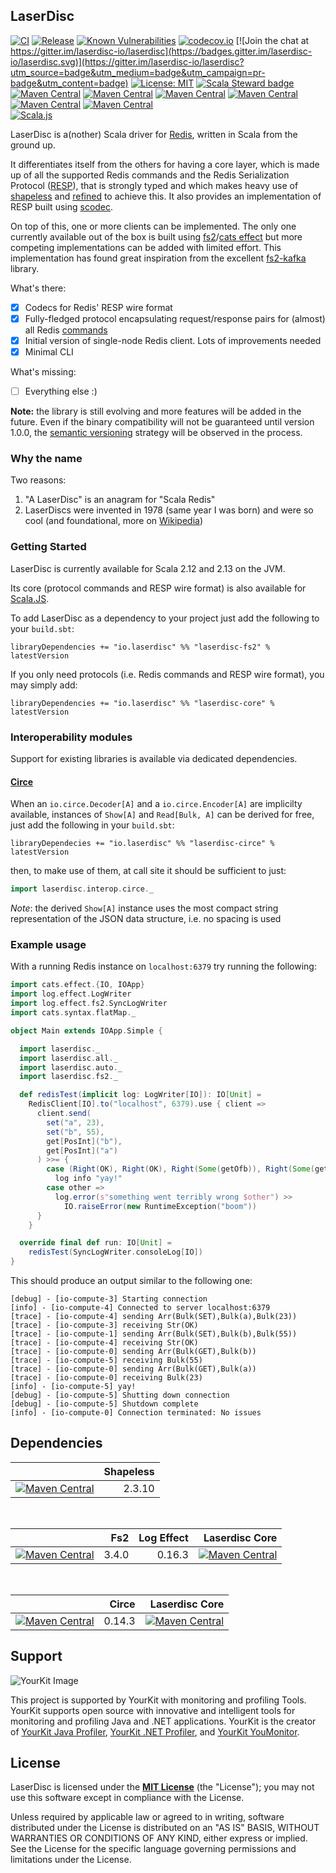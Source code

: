 ## LaserDisc

[![CI](https://github.com/laserdisc-io/laserdisc/workflows/CI/badge.svg?branch=master)](https://github.com/laserdisc-io/laserdisc/actions?query=workflow%3ACI+branch%3Amaster+event%3Apush)
[![Release](https://github.com/laserdisc-io/laserdisc/workflows/Release/badge.svg)](https://github.com/laserdisc-io/laserdisc/actions?query=workflow%3ARelease)
[![Known Vulnerabilities](https://snyk.io/test/github/laserdisc-io/laserdisc/badge.svg?targetFile=build.sbt)](https://snyk.io/test/github/laserdisc-io/laserdisc?targetFile=build.sbt)
[![codecov.io](https://codecov.io/github/laserdisc-io/laserdisc/coverage.svg?branch=master)](https://codecov.io/github/laserdisc-io/laserdisc?branch=master)
[![Join the chat at https://gitter.im/laserdisc-io/laserdisc](https://badges.gitter.im/laserdisc-io/laserdisc.svg)](https://gitter.im/laserdisc-io/laserdisc?utm_source=badge&utm_medium=badge&utm_campaign=pr-badge&utm_content=badge)
[![License: MIT](https://img.shields.io/badge/License-MIT-yellow.svg)](https://opensource.org/licenses/MIT)
[![Scala Steward badge](https://img.shields.io/badge/Scala_Steward-helping-blue.svg?style=flat&logo=data:image/png;base64,iVBORw0KGgoAAAANSUhEUgAAAA4AAAAQCAMAAAARSr4IAAAAVFBMVEUAAACHjojlOy5NWlrKzcYRKjGFjIbp293YycuLa3pYY2LSqql4f3pCUFTgSjNodYRmcXUsPD/NTTbjRS+2jomhgnzNc223cGvZS0HaSD0XLjbaSjElhIr+AAAAAXRSTlMAQObYZgAAAHlJREFUCNdNyosOwyAIhWHAQS1Vt7a77/3fcxxdmv0xwmckutAR1nkm4ggbyEcg/wWmlGLDAA3oL50xi6fk5ffZ3E2E3QfZDCcCN2YtbEWZt+Drc6u6rlqv7Uk0LdKqqr5rk2UCRXOk0vmQKGfc94nOJyQjouF9H/wCc9gECEYfONoAAAAASUVORK5CYII=)](https://scala-steward.org)
<br>
[![Maven Central](https://img.shields.io/maven-central/v/io.laserdisc/laserdisc-core_2.13.svg?label=laserdisc-core&colorB=orange)](https://index.scala-lang.org/laserdisc-io/laserdisc/laserdisc-core)
[![Maven Central](https://img.shields.io/maven-central/v/io.laserdisc/laserdisc-core_2.13.svg?label=laserdisc-core%20docs&colorB=orange)](https://javadoc.io/doc/io.laserdisc/laserdisc-core_2.13)
[![Maven Central](https://img.shields.io/maven-central/v/io.laserdisc/laserdisc-fs2_2.13.svg?label=laserdisc-fs2&colorB=blue)](https://index.scala-lang.org/laserdisc-io/laserdisc/laserdisc-fs2)
[![Maven Central](https://img.shields.io/maven-central/v/io.laserdisc/laserdisc-fs2_2.13.svg?label=laserdisc-fs2%20docs&colorB=blue)](https://javadoc.io/doc/io.laserdisc/laserdisc-fs2_2.13)
[![Maven Central](https://img.shields.io/maven-central/v/io.laserdisc/laserdisc-circe_2.13.svg?label=laserdisc-circe&colorB=darkgreen)](https://index.scala-lang.org/laserdisc-io/laserdisc/laserdisc-circe)
[![Maven Central](https://img.shields.io/maven-central/v/io.laserdisc/laserdisc-circe_2.13.svg?label=laserdisc-circe%20docs&colorB=darkgreen)](https://javadoc.io/doc/io.laserdisc/laserdisc-circe_2.13)
<br>
[![Scala.js](http://scala-js.org/assets/badges/scalajs-0.6.17.svg)](http://scala-js.org)

LaserDisc is a(nother) Scala driver for [Redis](https://redis.io/), written in Scala from the ground up.

It differentiates itself from the others for having a core layer, which is made up of all the supported Redis commands
and the Redis Serialization Protocol ([RESP](https://redis.io/topics/protocol)), that is strongly typed and which makes
heavy use of [shapeless](https://github.com/milessabin/shapeless) and [refined](https://github.com/fthomas/refined) to
achieve this. It also provides an implementation of RESP built using [scodec](http://scodec.org/).

On top of this, one or more clients can be implemented. The only one currently available out of the box is built using
[fs2](https://functional-streams-for-scala.github.io/fs2/)/[cats effect](https://typelevel.org/cats-effect/) but
more competing implementations can be added with limited effort. This implementation has found great inspiration from
the excellent [fs2-kafka](https://github.com/Spinoco/fs2-kafka/) library.

What's there:
- [x] Codecs for Redis' RESP wire format
- [x] Fully-fledged protocol encapsulating request/response pairs for (almost) all Redis [commands](https://redis.io/commands)
- [x] Initial version of single-node Redis client. Lots of improvements needed
- [x] Minimal CLI

What's missing:
- [ ] Everything else :)

**Note:** the library is still evolving and more features will be added in the future. Even if the binary compatibility will not be guaranteed until version 1.0.0, the [semantic versioning](https://semver.org/) strategy will be observed in the process.

### Why the name

Two reasons:
1. "A LaserDisc" is an anagram for "Scala Redis"
2. LaserDiscs were invented in 1978 (same year I was born) and were so cool (and foundational, more on [Wikipedia](https://en.wikipedia.org/wiki/LaserDisc))

### Getting Started

LaserDisc is currently available for Scala 2.12 and 2.13 on the JVM.

Its core (protocol commands and RESP wire format) is also available for [Scala.JS](http://www.scala-js.org/).

To add LaserDisc as a dependency to your project just add the following to your `build.sbt`:
```
libraryDependencies += "io.laserdisc" %% "laserdisc-fs2" % latestVersion
```

If you only need protocols (i.e. Redis commands and RESP wire format), you may simply add:
```
libraryDependencies += "io.laserdisc" %% "laserdisc-core" % latestVersion
```

### Interoperability modules

Support for existing libraries is available via dedicated dependencies.

#### [Circe](https://circe.github.io/circe/)

When an `io.circe.Decoder[A]` and a `io.circe.Encoder[A]` are implicilty available,
instances of `Show[A]` and `Read[Bulk, A]` can be derived for free,
just add the following in your `build.sbt`:

```
libraryDependecies += "io.laserdisc" %% "laserdisc-circe" % latestVersion 
```

then, to make use of them, at call site it should be sufficient to just:

```scala
import laserdisc.interop.circe._
```

*Note*: the derived `Show[A]` instance uses the most compact string representation
of the JSON data structure, i.e. no spacing is used

### Example usage
With a running Redis instance on `localhost:6379` try running the following:
```scala
import cats.effect.{IO, IOApp}
import log.effect.LogWriter
import log.effect.fs2.SyncLogWriter
import cats.syntax.flatMap._

object Main extends IOApp.Simple {

  import laserdisc._
  import laserdisc.all._
  import laserdisc.auto._
  import laserdisc.fs2._

  def redisTest(implicit log: LogWriter[IO]): IO[Unit] =
    RedisClient[IO].to("localhost", 6379).use { client =>
      client.send(
        set("a", 23),
        set("b", 55),
        get[PosInt]("b"),
        get[PosInt]("a")
      ) >>= {
        case (Right(OK), Right(OK), Right(Some(getOfb)), Right(Some(getOfa))) if getOfb.value == 55 && getOfa.value == 23 =>
          log info "yay!"
        case other =>
          log.error(s"something went terribly wrong $other") >>
            IO.raiseError(new RuntimeException("boom"))
      }
    }

  override final def run: IO[Unit] =
    redisTest(SyncLogWriter.consoleLog[IO])
}
```

This should produce an output similar to the following one:
```
[debug] - [io-compute-3] Starting connection
[info] - [io-compute-4] Connected to server localhost:6379
[trace] - [io-compute-4] sending Arr(Bulk(SET),Bulk(a),Bulk(23))
[trace] - [io-compute-3] receiving Str(OK)
[trace] - [io-compute-1] sending Arr(Bulk(SET),Bulk(b),Bulk(55))
[trace] - [io-compute-4] receiving Str(OK)
[trace] - [io-compute-0] sending Arr(Bulk(GET),Bulk(b))
[trace] - [io-compute-5] receiving Bulk(55)
[trace] - [io-compute-0] sending Arr(Bulk(GET),Bulk(a))
[trace] - [io-compute-0] receiving Bulk(23)
[info] - [io-compute-5] yay!
[debug] - [io-compute-5] Shutting down connection
[debug] - [io-compute-5] Shutdown complete
[info] - [io-compute-0] Connection terminated: No issues
```

## Dependencies

|      | Shapeless |
| ----:| ---------:|
| [![Maven Central](https://img.shields.io/maven-central/v/io.laserdisc/laserdisc-core_2.13.svg?label=laserdisc%20core&colorB=orange)](https://index.scala-lang.org/laserdisc-io/laserdisc/laserdisc-core) | 2.3.10 |

<br>

|      | Fs2 | Log Effect | Laserdisc Core |
| ----:| ---:| ----------:| --------------:|
| [![Maven Central](https://img.shields.io/maven-central/v/io.laserdisc/laserdisc-fs2_2.13.svg?label=laserdisc%20fs2&colorB=blue)](https://index.scala-lang.org/laserdisc-io/laserdisc/laserdisc-fs2) | 3.4.0 | 0.16.3 | [![Maven Central](https://img.shields.io/maven-central/v/io.laserdisc/laserdisc-core_2.13.svg?label=%20&colorB=orange)](https://index.scala-lang.org/laserdisc-io/laserdisc/laserdisc-core) |

<br>

|      | Circe | Laserdisc Core |
| ----:| -----:| --------------:|
| [![Maven Central](https://img.shields.io/maven-central/v/io.laserdisc/laserdisc-circe_2.13.svg?label=laserdisc%20circe&colorB=darkgreen)](https://index.scala-lang.org/laserdisc-io/laserdisc/laserdisc-circe) | 0.14.3 | [![Maven Central](https://img.shields.io/maven-central/v/io.laserdisc/laserdisc-core_2.13.svg?label=%20&colorB=orange)](https://index.scala-lang.org/laserdisc-io/laserdisc/laserdisc-core) |

## Support

![YourKit Image](https://www.yourkit.com/images/yklogo.png "YourKit")

This project is supported by YourKit with monitoring and profiling Tools. YourKit supports open source with innovative and intelligent tools for monitoring and profiling Java and .NET applications. YourKit is the creator of [YourKit Java Profiler](https://www.yourkit.com/java/profiler/), [YourKit .NET Profiler](https://www.yourkit.com/.net/profiler/), and [YourKit YouMonitor](https://www.yourkit.com/youmonitor/).

## License

LaserDisc is licensed under the **[MIT License](LICENSE)** (the "License"); you may not use this software except in
compliance with the License.

Unless required by applicable law or agreed to in writing, software distributed under the License is distributed on an
"AS IS" BASIS, WITHOUT WARRANTIES OR CONDITIONS OF ANY KIND, either express or implied.
See the License for the specific language governing permissions and limitations under the License.
